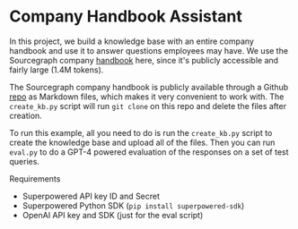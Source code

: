 # Company Handbook Assistant

In this project, we build a knowledge base with an entire company handbook and use it to answer questions employees may have. We use the Sourcegraph company [handbook](https://handbook.sourcegraph.com) here, since it's publicly accessible and fairly large (1.4M tokens).

The Sourcegraph company handbook is publicly available through a Github [repo](https://github.com/sourcegraph/handbook) as Markdown files, which makes it very convenient to work with. The `create_kb.py` script will run `git clone` on this repo and delete the files after creation.

To run this example, all you need to do is run the `create_kb.py` script to create the knowledge base and upload all of the files. Then you can run `eval.py` to do a GPT-4 powered evaluation of the responses on a set of test queries.

Requirements
- Superpowered API key ID and Secret
- Superpowered Python SDK (`pip install superpowered-sdk`)
- OpenAI API key and SDK (just for the eval script)
